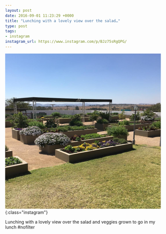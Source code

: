 ```yaml
---
layout: post
date: 2016-09-01 11:23:29 +0000
title: "Lunching with a lovely view over the salad…"
type: post
tags:
- instagram
instagram_url: https://www.instagram.com/p/BJz75sRgQPG/
---
```


![Instagram - BJz75sRgQPG](/img/BJz75sRgQPG.jpg){:class="instagram"}

Lunching with a lovely view over the salad and veggies grown to go in my lunch #nofilter
